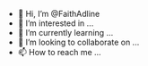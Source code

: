 - 👋 Hi, I’m @FaithAdline
- 👀 I’m interested in ...
- 🌱 I’m currently learning ...
- 💞️ I’m looking to collaborate on ...
- 📫 How to reach me ...

<!---
FaithAdline/FaithAdline is a ✨ special ✨ repository because its `README.md` (this file) appears on your GitHub profile.
You can click the Preview link to take a look at your changes.
--->

